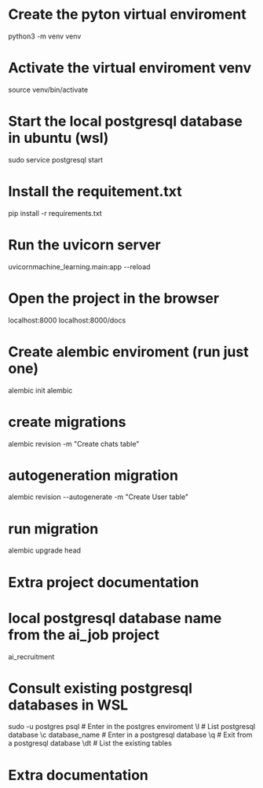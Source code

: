 # Create the pyton virtual enviroment
python3 -m venv venv

# Activate the virtual enviroment venv
source venv/bin/activate

# Start the local postgresql database in ubuntu (wsl)
sudo service postgresql start

# Install the requitement.txt
pip install -r requirements.txt

# Run the uvicorn server
uvicornmachine_learning.main:app --reload

# Open the project in the browser
localhost:8000
localhost:8000/docs


# Create alembic enviroment (run just one)
alembic init alembic

# create migrations
alembic revision -m "Create chats table"

# autogeneration migration
alembic revision --autogenerate -m "Create User table"

# run migration
alembic upgrade head



# Extra project documentation

# local postgresql database name from the ai_job project
ai_recruitment

# Consult existing postgresql databases in WSL
sudo -u postgres psql     # Enter in the postgres enviroment
\l                        # List postgresql database
\c database_name          # Enter in a postgresql database
\q                        # Exit from a postgresql database
\dt                       # List the existing tables



# Extra documentation
